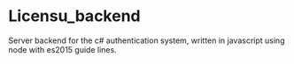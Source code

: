# Licensu_backend
Server backend for the c# authentication system, written in javascript using node with es2015 guide lines. 
